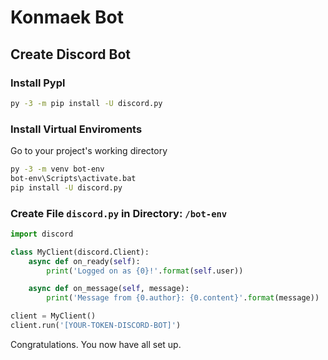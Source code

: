 # Konmaek Bot

## **Create Discord Bot**

### **Install Pypl**
```bash
py -3 -m pip install -U discord.py
```
### **Install Virtual Enviroments**
Go to your project's working directory
```bash
py -3 -m venv bot-env
bot-env\Scripts\activate.bat
pip install -U discord.py
```
### Create File **`discord.py`** in Directory: **`/bot-env`**
```py
import discord

class MyClient(discord.Client):
    async def on_ready(self):
        print('Logged on as {0}!'.format(self.user))

    async def on_message(self, message):
        print('Message from {0.author}: {0.content}'.format(message))

client = MyClient()
client.run('[YOUR-TOKEN-DISCORD-BOT]')
```
Congratulations. You now have all set up.
